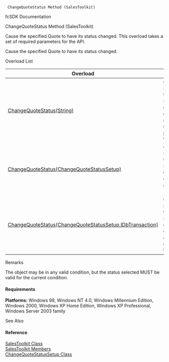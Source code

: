 ﻿     ChangeQuoteStatus Method (SalesToolkit)                                                   

fcSDK Documentation

ChangeQuoteStatus Method (SalesToolkit)

Cause the specified Quote to have its status changed. This overload takes a set of required parameters for the API.

Cause the specified Quote to have its status changed.

Overload List

| Overload | Description |
| --- | --- |
| [ChangeQuoteStatus(String)](FChoice.Toolkits.Clarify~FChoice.Toolkits.Clarify.Sales.SalesToolkit~ChangeQuoteStatus(String).md) | Cause the specified Quote to have its status changed. This overload takes a set of required parameters for the API.   |
| [ChangeQuoteStatus(ChangeQuoteStatusSetup)](FChoice.Toolkits.Clarify~FChoice.Toolkits.Clarify.Sales.SalesToolkit~ChangeQuoteStatus(ChangeQuoteStatusSetup).md) | Cause the specified Quote to have its status changed. This overload takes a setup object.   |
| [ChangeQuoteStatus(ChangeQuoteStatusSetup,IDbTransaction)](FChoice.Toolkits.Clarify~FChoice.Toolkits.Clarify.Sales.SalesToolkit~ChangeQuoteStatus(ChangeQuoteStatusSetup,IDbTransaction).md) | Cause the specified Quote to have its status changed. This overload takes a setup object and a database transaction.   |

Remarks

The object may be in any valid condition, but the status selected MUST be valid for the current condition.

#### Requirements

**Platforms:** Windows 98, Windows NT 4.0, Windows Millennium Edition, Windows 2000, Windows XP Home Edition, Windows XP Professional, Windows Server 2003 family

See Also

#### Reference

[SalesToolkit Class](FChoice.Toolkits.Clarify~FChoice.Toolkits.Clarify.Sales.SalesToolkit.md)  
[SalesToolkit Members](FChoice.Toolkits.Clarify~FChoice.Toolkits.Clarify.Sales.SalesToolkit_members.md)  
[ChangeQuoteStatusSetup Class](FChoice.Toolkits.Clarify~FChoice.Toolkits.Clarify.Sales.ChangeQuoteStatusSetup.md)